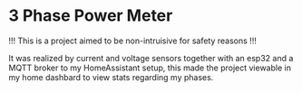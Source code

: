 # 3 Phase Power Meter
!!! This is a project aimed to be non-intruisive for safety reasons !!!

It was realized by current and voltage sensors together with an esp32 and a MQTT broker to my HomeAssistant setup,
this made the project viewable in my home dashbard to view stats regarding my phases.
